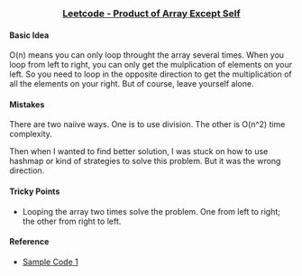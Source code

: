 ### <center>[Leetcode - Product of Array Except Self](https://leetcode.com/problems/product-of-array-except-self/) </center>

#### Basic Idea
O(n) means you can only loop throught the array several times. When you loop from left to right, you can only get the mulplication of elements on your left. So you need to loop in the opposite direction to get the multiplication of all the elements on your right. But of course, leave yourself alone.

#### Mistakes
There are two naiive ways. One is to use division. The other is O(n^2) time complexity.

Then when I wanted to find better solution, I was stuck on how to use hashmap or kind of strategies to solve this problem. But it was the wrong direction.

#### Tricky Points
* Looping the array two times solve the problem. One from left to right; the other from right to left.


#### Reference
* [Sample Code 1](https://leetcode.com/discuss/46104/simple-java-solution-in-o-n-without-extra-space)